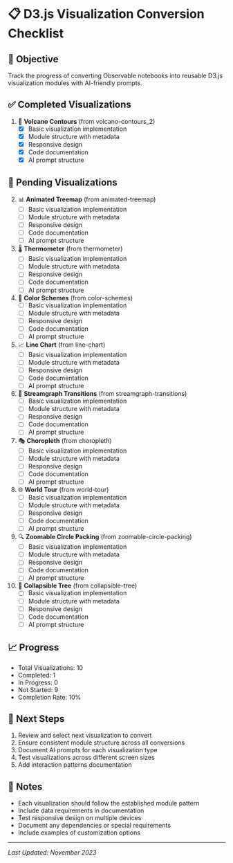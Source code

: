 # 📋 D3.js Visualization Conversion Checklist

## 🎯 Objective
Track the progress of converting Observable notebooks into reusable D3.js visualization modules with AI-friendly prompts.

## ✅ Completed Visualizations

1. 🌋 **Volcano Contours** (from volcano-contours_2)
   - [x] Basic visualization implementation
   - [x] Module structure with metadata
   - [x] Responsive design
   - [x] Code documentation
   - [x] AI prompt structure

## 📝 Pending Visualizations

2. 📊 **Animated Treemap** (from animated-treemap)
   - [ ] Basic visualization implementation
   - [ ] Module structure with metadata
   - [ ] Responsive design
   - [ ] Code documentation
   - [ ] AI prompt structure

3. 🌡️ **Thermometer** (from thermometer)
   - [ ] Basic visualization implementation
   - [ ] Module structure with metadata
   - [ ] Responsive design
   - [ ] Code documentation
   - [ ] AI prompt structure

4. 🎨 **Color Schemes** (from color-schemes)
   - [ ] Basic visualization implementation
   - [ ] Module structure with metadata
   - [ ] Responsive design
   - [ ] Code documentation
   - [ ] AI prompt structure

5. 📈 **Line Chart** (from line-chart)
   - [ ] Basic visualization implementation
   - [ ] Module structure with metadata
   - [ ] Responsive design
   - [ ] Code documentation
   - [ ] AI prompt structure

6. 🔄 **Streamgraph Transitions** (from streamgraph-transitions)
   - [ ] Basic visualization implementation
   - [ ] Module structure with metadata
   - [ ] Responsive design
   - [ ] Code documentation
   - [ ] AI prompt structure

7. 🎭 **Choropleth** (from choropleth)
   - [ ] Basic visualization implementation
   - [ ] Module structure with metadata
   - [ ] Responsive design
   - [ ] Code documentation
   - [ ] AI prompt structure

8. 🌐 **World Tour** (from world-tour)
   - [ ] Basic visualization implementation
   - [ ] Module structure with metadata
   - [ ] Responsive design
   - [ ] Code documentation
   - [ ] AI prompt structure

9. 🔍 **Zoomable Circle Packing** (from zoomable-circle-packing)
   - [ ] Basic visualization implementation
   - [ ] Module structure with metadata
   - [ ] Responsive design
   - [ ] Code documentation
   - [ ] AI prompt structure

10. 🌳 **Collapsible Tree** (from collapsible-tree)
    - [ ] Basic visualization implementation
    - [ ] Module structure with metadata
    - [ ] Responsive design
    - [ ] Code documentation
    - [ ] AI prompt structure

## 📈 Progress

- Total Visualizations: 10
- Completed: 1
- In Progress: 0
- Not Started: 9
- Completion Rate: 10%

## 🔄 Next Steps

1. Review and select next visualization to convert
2. Ensure consistent module structure across all conversions
3. Document AI prompts for each visualization type
4. Test visualizations across different screen sizes
5. Add interaction patterns documentation

## 📝 Notes

- Each visualization should follow the established module pattern
- Include data requirements in documentation
- Test responsive design on multiple devices
- Document any dependencies or special requirements
- Include examples of customization options

---

*Last Updated: November 2023*

